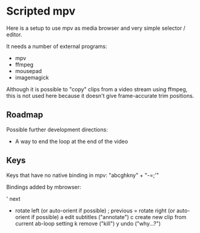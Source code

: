 Scripted mpv
============

Here is a setup to use mpv as media browser and very simple selector / editor.

It needs a number of external programs:

- mpv
- ffmpeg
- mousepad
- imagemagick

Although it is possible to "copy" clips from a video stream using ffmpeg, this
is not used here because it doesn't give frame-accurate trim positions.



Roadmap
-------

Possible further development directions:
- A way to end the loop at the end of the video


Keys
----

Keys that have no native binding in mpv:
"abcghkny" + "-=;'"

Bindings added by mbrowser:

' next
- rotate left (or auto-orient if possible)
; previous
= rotate right (or auto-orient if possible)
a edit subtitles ("annotate")
c create new clip from current ab-loop setting
k remove ("kill")
y undo ("why...?")
